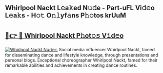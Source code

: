 ## Whirlpool Nackt L𝚎a𝚔ed N𝚞𝚍e - Part-uFL Vi𝚍𝚎o L𝚎a𝚔s - H𝚘𝚝 O𝚗𝚕yf𝚊ns P𝚑𝚘tos krUuM

# <h2><a href="http://kf9j6i.oniu.top/?m=Whirlpool+Nackt">🔗👉 🔴 Whirlpool Nackt P𝚑ot𝚘𝚜 V𝚒d𝚎o</a></h2>

[![Whirlpool Nackt Nu𝚍e𝚜](https://i.imgur.com/0qMVB7G.gif)](http://kf9j6i.oniu.top/?m=Whirlpool+Nackt)
Social media influencer Whirlpool Nackt, famed for disseminating dance and lifestyle knowledge, through presentations and personal blogs. Exceptional choreographer Whirlpool Nackt, famed for their remarkable abilities and achievements in creating dance routines.  
